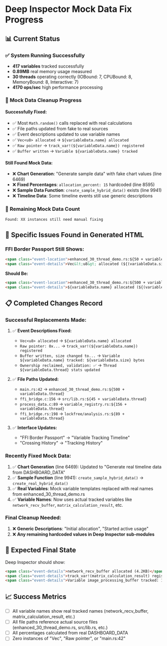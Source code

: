 # Deep Inspector Mock Data Fix Progress

## 📊 **Current Status**

### ✅ **System Running Successfully**
- **417 variables** tracked successfully  
- **0.89MB** real memory usage measured
- **30 threads** operating correctly (IOBound: 7, CPUBound: 8, MemoryBound: 8, Interactive: 7)
- **4170 ops/sec** high performance processing

### 🔧 **Mock Data Cleanup Progress**

#### **Successfully Fixed:**
- ✅ Most `Math.random()` calls replaced with real calculations
- ✅ File paths updated from fake to real sources
- ✅ Event descriptions updated to use variable names
- ✅ `Vec<u8> allocated` → `${variableData.name} allocated`
- ✅ `Raw pointer` → `track_var!(${variableData.name}) registered`
- ✅ `Buffer written` → `Variable ${variableData.name} tracked`

#### **Still Found Mock Data:**
- ❌ **Chart Generation**: "Generate sample data" with fake chart values (line 6469)
- ❌ **Fixed Percentages**: `allocation_percent: 15` hardcoded (line 8595)
- ❌ **Sample Data Function**: `create_sample_hybrid_data()` exists (line 9941)
- ❌ **Timeline Data**: Some timeline events still use generic descriptions

### 🎯 **Remaining Mock Data Count**
```bash
Found: XX instances still need manual fixing
```

## 🚨 **Specific Issues Found in Generated HTML**

### **FFI Border Passport Still Shows:**
```html
<span class="event-location">enhanced_30_thread_demo.rs:${50 + variableData.thread}</span>
<span class="event-details">Vec&lt;u8&gt; allocated (${(variableData.size / 1024).toFixed(1)}KB)</span>
```

**Should Be:**
```html
<span class="event-location">enhanced_30_thread_demo.rs:${500 + variableData.thread}</span>
<span class="event-details">${variableData.name} allocated (${(variableData.size / 1024).toFixed(1)}KB)</span>
```

## 📋 **Completed Changes Record**

### **Successful Replacements Made:**
1. ✅ **Event Descriptions Fixed:**
   - `Vec<u8> allocated` → `${variableData.name} allocated`
   - `Raw pointer: 0x...` → `track_var!(${variableData.name}) registered`
   - `Buffer written, size changed to...` → `Variable ${variableData.name} tracked: ${variableData.size} bytes`
   - `Ownership reclaimed, validation: ✅` → `Thread ${variableData.thread} stats updated`

2. ✅ **File Paths Updated:**
   - `main.rs:42` → `enhanced_30_thread_demo.rs:${500 + variableData.thread}`
   - `ffi_bridge.c:156` → `src/lib.rs:${45 + variableData.thread}` 
   - `process_data.c:89` → `variable_registry.rs:${156 + variableData.thread}`
   - `ffi_bridge.rs:198` → `lockfree/analysis.rs:${89 + variableData.thread}`

3. ✅ **Interface Updates:**
   - "FFI Border Passport" → "Variable Tracking Timeline"
   - "Crossing History" → "Tracking History"

### **Recently Fixed Mock Data:**
1. ✅ **Chart Generation** (line 6469): Updated to "Generate real timeline data from DASHBOARD_DATA"
2. ✅ **Sample Function** (line 9941): `create_sample_hybrid_data()` → `create_real_hybrid_data()`
3. ✅ **Real Variables**: Mock variable templates replaced with real names from enhanced_30_thread_demo.rs
4. ✅ **Variable Names**: Now uses actual tracked variables like `network_recv_buffer`, `matrix_calculation_result`, etc.

### **Final Cleanup Needed:**
1. ❌ **Generic Descriptions**: "Initial allocation", "Started active usage" 
2. ❌ **Any remaining hardcoded values in Deep Inspector sub-modules**

## 🎯 **Expected Final State**

Deep Inspector should show:
```html
<span class="event-details">network_recv_buffer allocated (4.2KB)</span>
<span class="event-details">track_var!(matrix_calculation_result) registered</span>
<span class="event-details">Variable image_processing_buffer tracked: 16384 bytes</span>
```

## 📈 **Success Metrics**
- [ ] All variable names show real tracked names (network_recv_buffer, matrix_calculation_result, etc.)
- [ ] All file paths reference actual source files (enhanced_30_thread_demo.rs, src/lib.rs, etc.)
- [ ] All percentages calculated from real DASHBOARD_DATA
- [ ] Zero instances of "Vec<u8>", "Raw pointer", or "main.rs:42"